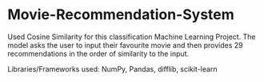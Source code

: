 # Movie-Recommendation-System

Used Cosine Similarity for this classification Machine Learning Project. The model asks the user to input their favourite movie and then provides 29 recommendations in the order of similarity to the input.

Libraries/Frameworks used: NumPy, Pandas, difflib, scikit-learn
